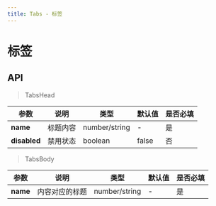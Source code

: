 ```yaml
---
title: Tabs - 标签
---
```

# 标签

<ClientOnly>
<template>
<Container title="类型">
    <template #list>
        <s-tabs :selected.sync="selectedTab">
            <s-tabs-head>
                <s-tabs-item name="tab1"></s-tabs-item>
                <s-tabs-item name="tab2" disabled></s-tabs-item>
                <s-tabs-item name="tab3"></s-tabs-item>
                <s-tabs-item name="tab4"></s-tabs-item>
            </s-tabs-head>
            <s-tabs-body>
                <s-tabs-pane name="tab1">内容1</s-tabs-pane>
                <s-tabs-pane name="tab2">内容2</s-tabs-pane>
                <s-tabs-pane name="tab3">内容3</s-tabs-pane>
                <s-tabs-pane name="tab4">内容4</s-tabs-pane>
            </s-tabs-body>
        </s-tabs>
    </template>
<template #code>

  ```vue
 <template #list>
    <s-tabs :selected.sync="selectedTab">
        <s-tabs-head>
            <s-tabs-item name="tab1"></s-tabs-item>
            <s-tabs-item name="tab2" disabled></s-tabs-item>
            <s-tabs-item name="tab3"></s-tabs-item>
            <s-tabs-item name="tab4"></s-tabs-item>
        </s-tabs-head>
        <s-tabs-body>
            <s-tabs-pane name="tab1">内容1</s-tabs-pane>
            <s-tabs-pane name="tab2">内容2</s-tabs-pane>
            <s-tabs-pane name="tab3">内容3</s-tabs-pane>
            <s-tabs-pane name="tab4">内容4</s-tabs-pane>
        </s-tabs-body>
    </s-tabs>
 </template>
 
 
  <script>
  import Tabs from '../../src/components/tab/Tabs.vue';
  import TabsHead from '../../src/components/tab/TabsHead.vue';
  import TabsBody from '../../src/components/tab/TabsBody.vue';
  import TabsItem from '../../src/components/tab/TabsItem.vue';
  import TabsPane from '../../src/components/tab/TabsPane.vue';
  
    export default {
      components: {
      's-tabs':Tabs,
       's-tabs-head':TabsHead,
       's-tabs-body':TabsBody,
       's-tabs-item':TabsItem,
       's-tabs-pane':TabsPane,
      },
      data() {
        return {
          selectedTab: 'tab1'
        };
      },
    };
  </script>
  ```
</template>
</Container>
</template>
</ClientOnly>

<script>
import Tabs from '../../src/components/tab/Tabs.vue';
import TabsHead from '../../src/components/tab/TabsHead.vue';
import TabsBody from '../../src/components/tab/TabsBody.vue';
import TabsItem from '../../src/components/tab/TabsItem.vue';
import TabsPane from '../../src/components/tab/TabsPane.vue';

  export default {
    components: {
    's-tabs':Tabs,
     's-tabs-head':TabsHead,
     's-tabs-body':TabsBody,
     's-tabs-item':TabsItem,
     's-tabs-pane':TabsPane,
    },
    data() {
      return {
        selectedTab: 'tab1'
      };
    },
  };
</script>

## API
>TabsHead

|    参数      | 说明 | 类型 | 默认值 | 是否必填 |
| ----------   | ---  | ---- | ----- | ----|
| **name**         | 标题内容  | number/string| - | 是 |
| **disabled** | 禁用状态  | boolean | false | 否 |          

>TabsBody

|    参数      | 说明 | 类型 | 默认值 | 是否必填 |
| ----------   | ---  | ---- | ----- | ----|
| **name**         | 内容对应的标题  | number/string| - | 是 |
 
